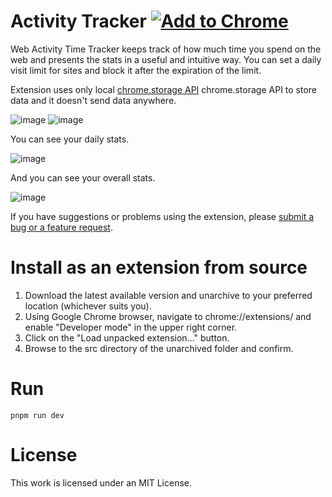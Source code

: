 # Activity Tracker <a href="https://chrome.google.com/webstore/detail/web-activity-time-tracker/hhfnghjdeddcfegfekjeihfmbjenlomm" rel="nofollow"><img src="https://user-images.githubusercontent.com/768070/51865757-87d45300-2347-11e9-84fd-bafff5b036b2.png" alt="Add to Chrome" style="max-width:100%;"></a>

Web Activity Time Tracker keeps track of how much time you spend on the web and presents the stats in a useful and intuitive way. 
You can set a daily visit limit for sites and block it after the expiration of the limit. 

Extension uses only local [chrome.storage API](https://developer.chrome.com/apps/storage) chrome.storage API to store data and it doesn't send data anywhere.

![image](https://user-images.githubusercontent.com/23387046/206865140-875bf7ab-a59e-42e3-bb9e-e348e8b85749.png) ![image](https://user-images.githubusercontent.com/23387046/206865174-aa409efe-495d-450e-a8ea-1d97024c9e23.png)

You can see your daily stats.

![image](https://github.com/Stigmatoz/web-activity-time-tracker/assets/23387046/d67c812c-2ba4-4ef8-a685-ab5fd77c7fbe)


And you can see your overall stats.

![image](https://github.com/Stigmatoz/web-activity-time-tracker/assets/23387046/6ea4547e-8bc6-4df7-ba0c-b5b330117270)


If you have suggestions or problems using the extension, please [submit a bug or a feature request](https://github.com/Stigmatoz/web-activity-time-tracker/issues).


# Install as an extension from source

1. Download the latest available version and unarchive to your preferred location (whichever suits you).
2. Using Google Chrome browser, navigate to chrome://extensions/ and enable "Developer mode" in the upper right corner.
3. Click on the "Load unpacked extension..." button.
4. Browse to the src directory of the unarchived folder and confirm.

# Run

```pnpm run dev```

# License

This work is licensed under an MIT License.
